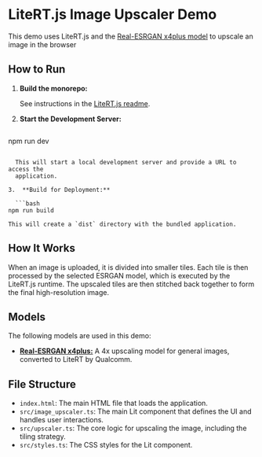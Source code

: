 # LiteRT.js Image Upscaler Demo

This demo uses LiteRT.js and the [Real-ESRGAN x4plus
model](https://github.com/xinntao/Real-ESRGAN) to upscale an image in the
browser

## How to Run

1.  **Build the monorepo:**

    See instructions in the [LiteRT.js
    readme](https://github.com/google-ai-edge/LiteRT/blob/main/litert/js/README.md).

2.  **Start the Development Server:**

    ```bash
  npm run dev
  ```

    This will start a local development server and provide a URL to access the
    application.

3.  **Build for Deployment:**

    ```bash
  npm run build
  ```

    This will create a `dist` directory with the bundled application.

## How It Works

When an image is uploaded, it is divided into smaller tiles. Each tile is then
processed by the selected ESRGAN model, which is executed by the LiteRT.js
runtime. The upscaled tiles are then stitched back together to form the final
high-resolution image.

## Models

The following models are used in this demo:

*   [**Real-ESRGAN
    x4plus:**](https://huggingface.co/qualcomm/Real-ESRGAN-x4plus) A 4x
    upscaling model for general images, converted to LiteRT by Qualcomm.

## File Structure

*   `index.html`: The main HTML file that loads the application.
*   `src/image_upscaler.ts`: The main Lit component that defines the UI and
    handles user interactions.
*   `src/upscaler.ts`: The core logic for upscaling the image, including the
    tiling strategy.
*   `src/styles.ts`: The CSS styles for the Lit component.
